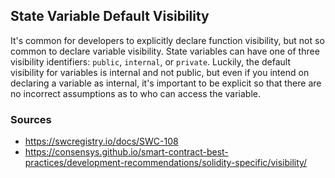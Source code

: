 ## State Variable Default Visibility

It's common for developers to explicitly declare function visibility, but not so common to declare variable visibility. State variables can have one of three visibility identifiers: `public`, `internal`, or `private`. Luckily, the default visibility for variables is internal and not public, but even if you intend on declaring a variable as internal, it's important to be explicit so that there are no incorrect assumptions as to who can access the variable.

### Sources

- https://swcregistry.io/docs/SWC-108
- https://consensys.github.io/smart-contract-best-practices/development-recommendations/solidity-specific/visibility/
